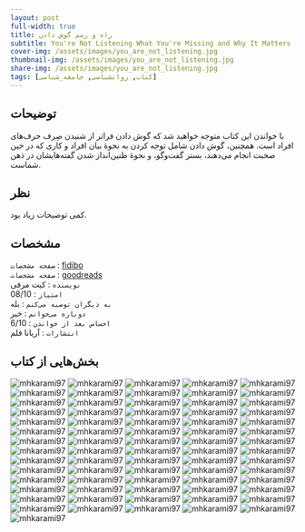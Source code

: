 ```yaml
---
layout: post
full-width: true
title: راه و رسم گوش دادن
subtitle: You're Not Listening What You're Missing and Why It Matters
cover-img: /assets/images/you_are_not_listening.jpg
thumbnail-img: /assets/images/you_are_not_listening.jpg
share-img: /assets/images/you_are_not_listening.jpg
tags: [کتاب, روانشناسی, جامعه_شناسی]
---
```


## توضیحات
با خواندن این کتاب متوجه خواهید شد که گوش دادن فراتر از شنیدن صِرف حرف‌‌های افراد است. همچنین، گوش دادن شامل توجه کردن به نحوۀ بیان‌ افراد و کاری که در حین صحبت انجام می‌‌دهند، بستر گفت‌‌وگو، و نحوۀ طنین‌‌انداز شدن گفته‌‌هایشان در ذهن شماست.  

## نظر
کمی توضیحات زیاد بود.  

## مشخصات
`صفحه مشخصات` : [fidibo](https://fidibo.com/book/157713-%DA%A9%D8%AA%D8%A7%D8%A8-%D8%B1%D8%A7%D9%87-%D8%B1%D8%B3%D9%85-%DA%AF%D9%88%D8%B4-%D8%AF%D8%A7%D8%AF%D9%86)  
`صفحه مشخصات` : [goodreads](https://www.goodreads.com/book/show/45892276-you-re-not-listening)  
`نویسنده` : کیت مرفی   
`امتیاز` : 08/10  
`به دیگران توصیه می‌کنم` : بله  
`دوباره می‌خوانم` : خیر  
`احساس بعد از خواندن` : 6/10  
`انتشارات` : آریانا قلم  

## بخش‌هایی از کتاب
![mhkarami97](/assets/images/you_are_not_listening/01.jpg)
![mhkarami97](/assets/images/you_are_not_listening/02.jpg)
![mhkarami97](/assets/images/you_are_not_listening/03.jpg)
![mhkarami97](/assets/images/you_are_not_listening/04.jpg)
![mhkarami97](/assets/images/you_are_not_listening/05.jpg)
![mhkarami97](/assets/images/you_are_not_listening/06.jpg)
![mhkarami97](/assets/images/you_are_not_listening/07.jpg)
![mhkarami97](/assets/images/you_are_not_listening/08.jpg)
![mhkarami97](/assets/images/you_are_not_listening/09.jpg)
![mhkarami97](/assets/images/you_are_not_listening/10.jpg)
![mhkarami97](/assets/images/you_are_not_listening/11.jpg)
![mhkarami97](/assets/images/you_are_not_listening/12.jpg)
![mhkarami97](/assets/images/you_are_not_listening/13.jpg)
![mhkarami97](/assets/images/you_are_not_listening/14.jpg)
![mhkarami97](/assets/images/you_are_not_listening/15.jpg)
![mhkarami97](/assets/images/you_are_not_listening/16.jpg)
![mhkarami97](/assets/images/you_are_not_listening/17.jpg)
![mhkarami97](/assets/images/you_are_not_listening/18.jpg)
![mhkarami97](/assets/images/you_are_not_listening/19.jpg)
![mhkarami97](/assets/images/you_are_not_listening/20.jpg)
![mhkarami97](/assets/images/you_are_not_listening/21.jpg)
![mhkarami97](/assets/images/you_are_not_listening/22.jpg)
![mhkarami97](/assets/images/you_are_not_listening/23.jpg)
![mhkarami97](/assets/images/you_are_not_listening/24.jpg)
![mhkarami97](/assets/images/you_are_not_listening/25.jpg)
![mhkarami97](/assets/images/you_are_not_listening/26.jpg)
![mhkarami97](/assets/images/you_are_not_listening/27.jpg)
![mhkarami97](/assets/images/you_are_not_listening/28.jpg)
![mhkarami97](/assets/images/you_are_not_listening/29.jpg)
![mhkarami97](/assets/images/you_are_not_listening/30.jpg)
![mhkarami97](/assets/images/you_are_not_listening/31.jpg)
![mhkarami97](/assets/images/you_are_not_listening/32.jpg)
![mhkarami97](/assets/images/you_are_not_listening/33.jpg)
![mhkarami97](/assets/images/you_are_not_listening/34.jpg)
![mhkarami97](/assets/images/you_are_not_listening/35.jpg)
![mhkarami97](/assets/images/you_are_not_listening/36.jpg)
![mhkarami97](/assets/images/you_are_not_listening/37.jpg)
![mhkarami97](/assets/images/you_are_not_listening/38.jpg)
![mhkarami97](/assets/images/you_are_not_listening/39.jpg)
![mhkarami97](/assets/images/you_are_not_listening/40.jpg)
![mhkarami97](/assets/images/you_are_not_listening/41.jpg)
![mhkarami97](/assets/images/you_are_not_listening/42.jpg)
![mhkarami97](/assets/images/you_are_not_listening/43.jpg)
![mhkarami97](/assets/images/you_are_not_listening/44.jpg)
![mhkarami97](/assets/images/you_are_not_listening/45.jpg)
![mhkarami97](/assets/images/you_are_not_listening/46.jpg)
![mhkarami97](/assets/images/you_are_not_listening/47.jpg)
![mhkarami97](/assets/images/you_are_not_listening/48.jpg)
![mhkarami97](/assets/images/you_are_not_listening/49.jpg)
![mhkarami97](/assets/images/you_are_not_listening/50.jpg)
![mhkarami97](/assets/images/you_are_not_listening/51.jpg)
![mhkarami97](/assets/images/you_are_not_listening/52.jpg)
![mhkarami97](/assets/images/you_are_not_listening/53.jpg)
![mhkarami97](/assets/images/you_are_not_listening/54.jpg)
![mhkarami97](/assets/images/you_are_not_listening/55.jpg)
![mhkarami97](/assets/images/you_are_not_listening/56.jpg)
![mhkarami97](/assets/images/you_are_not_listening/57.jpg)
![mhkarami97](/assets/images/you_are_not_listening/58.jpg)
![mhkarami97](/assets/images/you_are_not_listening/59.jpg)
![mhkarami97](/assets/images/you_are_not_listening/60.jpg)
![mhkarami97](/assets/images/you_are_not_listening/61.jpg)
![mhkarami97](/assets/images/you_are_not_listening/62.jpg)
![mhkarami97](/assets/images/you_are_not_listening/63.jpg)
![mhkarami97](/assets/images/you_are_not_listening/64.jpg)
![mhkarami97](/assets/images/you_are_not_listening/65.jpg)
![mhkarami97](/assets/images/you_are_not_listening/66.jpg)
![mhkarami97](/assets/images/you_are_not_listening/67.jpg)
![mhkarami97](/assets/images/you_are_not_listening/68.jpg)
![mhkarami97](/assets/images/you_are_not_listening/69.jpg)
![mhkarami97](/assets/images/you_are_not_listening/70.jpg)
![mhkarami97](/assets/images/you_are_not_listening/71.jpg)